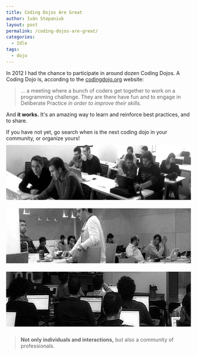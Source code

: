 ```yaml
---
title: Coding Dojos Are Great
author: Iván Stepaniuk
layout: post
permalink: /coding-dojos-are-great/
categories:
  - Idle
tags:
  - dojo
---
```

In 2012 I had the chance to participate in around dozen Coding Dojos. A Coding Dojo is, according to the <a title="What Is a Coding Dojo?" href="http://codingdojo.org/cgi-bin/wiki.pl?WhatIsCodingDojo" target="_blank">codingdojo.org</a> website:

> &#8230; a meeting where a bunch of coders get together to work on a programming challenge. They are there have fun and to engage in Deliberate Practice _in order to improve their skills._

And **it works.** It's an amazing way to learn and reinforce best practices, and to share.

If you have not yet, go search when is the next coding dojo in your community, or organize yours!
<a href="http://blog.istepaniuk.com/coding-dojos-are-great/dojo4/"><img style="margin-top: 10px; margin-bottom: 10px;" alt="dojo4" src="/img/dojo4.jpg" width="600" height="150" /></a><a href="http://blog.istepaniuk.com/coding-dojos-are-great/dojo1/"><img style="margin-top: 10px; margin-bottom: 10px;" alt="dojo1" src="/img/dojo1.jpg" width="600" height="150" /></a>
<a href="http://blog.istepaniuk.com/coding-dojos-are-great/dojo2/"><img style="margin-top: 10px; margin-bottom: 10px;" alt="dojo2" src="/img/dojo2.jpg" width="600" height="150" /></a>

> **Not only individuals and interactions,**
> but also a community of professionals.

